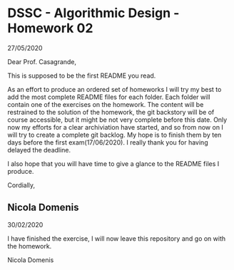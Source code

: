 # DSSC - Algorithmic Design  -  Homework 02

27/05/2020

Dear Prof. Casagrande,

This is supposed to be the first README you read.

As an effort to produce an ordered set of homeworks I will try my best to add the most complete README files for each folder. Each folder will contain one of the exercises on the homework. The content will be restrained to the solution of the homework, the git backstory will be of course accessible, but it might be not very complete before this date. Only now my efforts for a clear archiviation have started, and so from now on I will try to create a complete git backlog.
My hope is to finish them by ten days before the first exam(17/06/2020). I really thank you for having delayed the deadline.

I also hope that you will have time to give a glance to the README files I produce.

Cordially,

Nicola Domenis
--------------------------------------------------------
30/02/2020

I have finished the exercise, I will now leave this repository and go on with the homework.

Nicola Domenis